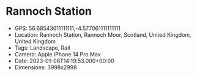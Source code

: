 # Rannoch Station

- GPS: 56.68543611111111,-4.577061111111111
- Location: Rannoch Station, Rannoch Moor, Scotland, United Kingdom, United Kingdom
- Tags: Landscape, Rail
- Camera: Apple iPhone 14 Pro Max
- Date: 2023-01-08T14:19:53.000+00:00
- Dimensions: 3998x2998
